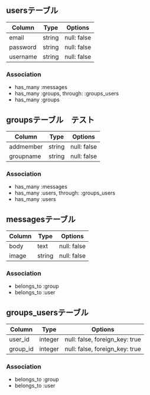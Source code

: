 ## usersテーブル

|Column|Type|Options|
|------|----|-------|
|email|string|null: false|
|password|string|null: false|
|username|string|null: false|

### Association
- has_many :messages
- has_many :groups, through: :groups_users
- has_many :groups

## groupsテーブル　テスト

|Column|Type|Options|
|------|----|-------|
|addmember|string|null: false|
|groupname|string|null: false|

### Association
- has_many :messages
- has_many :users, through: :groups_users
- has_many :users

## messagesテーブル

|Column|Type|Options|
|------|----|-------|
|body|text|null: false|
|image|string|null: false|

### Association
- belongs_to :group
- belongs_to :user

## groups_usersテーブル

|Column|Type|Options|
|------|----|-------|
|user_id|integer|null: false, foreign_key: true|
|group_id|integer|null: false, foreign_key: true|

### Association
- belongs_to :group
- belongs_to :user